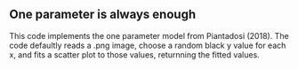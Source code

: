 One parameter is always enough
------------------------------

This code implements the one parameter model from Piantadosi (2018). The code defaultly reads a .png image, choose a random black y value for each x, and fits a scatter plot to those values, returnning the fitted values.  